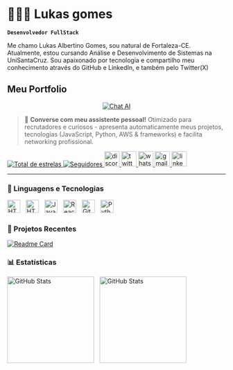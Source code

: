 # 🧑🏽‍💻 Lukas gomes

**`Desenvolvedor FullStack`**

Me chamo Lukas Albertino Gomes, sou natural de Fortaleza-CE.  Atualmente, estou cursando Análise e Desenvolvimento de Sistemas na UniSantaCruz. Sou apaixonado por tecnologia e compartilho meu conhecimento através do GitHub e LinkedIn, e também pelo Twitter(X)

## Meu Portfolio 

<div align="center">
    <a href="https://lukasdevjobs1.github.io/profile-chat/">
        <img src="https://img.shields.io/badge/💬_Clique Aqui para acessar meu Profile-0969da?style=for-the-badge&logo=robot&logoColor=white" alt="Chat AI" />
    </a>
</div>

> 🚀 **Converse com meu assistente pessoal!** Otimizado para recrutadores e curiosos - apresenta automaticamente meus projetos, tecnologias (JavaScript, Python, AWS & frameworks) e facilita networking profissional.  

<a href="https://github.com/lukasdevjobs1?tab=repositories&sort=stargazers">
    <img 
        alt="Total de estrelas" 
        title="Total de estrelas GitHub" 
        src="https://custom-icon-badges.demolab.com/github/stars/lukasdevjobs1?color=55960c&style=for-the-badge&labelColor=488207&logo=star&label=estrelas"
    />
</a>
<a href="https://github.com/lukasdevjobs1?tab=followers">
    <img 
        alt="Seguidores" 
        title="Me siga no GitHub" 
        src="https://custom-icon-badges.demolab.com/github/followers/lukasdevjobs1?color=236ad3&labelColor=1155ba&style=for-the-badge&logo=github&label=Seguidores&logoColor=white"
    />
</a>
     <a href="https://discord.com/users/lukas#4775">
        <img src="https://img.shields.io/static/v1?message=Discord&logo=discord&label=&color=7289DA&logoColor=white&labelColor=&style=for-the-badge" height="35" alt="discord logo" />
    </a>
    <a href="https://x.com/LukDev13">
        <img src="https://img.shields.io/static/v1?message=Twitter&logo=twitter&label=&color=1DA1F2&logoColor=white&labelColor=&style=for-the-badge" height="35" alt="twitter logo" />
    </a>
    <a href="https://wa.me/5585992570216">
        <img src="https://img.shields.io/static/v1?message=Whatsapp&logo=whatsapp&label=&color=25D366&logoColor=white&labelColor=&style=for-the-badge" height="35" alt="whatsapp logo" />
    </a>
    <a href="https://mail.google.com/mail/?view=cm&fs=1&to=luk.devjobs@gmail.com" target="_blank">
        <img src="https://img.shields.io/static/v1?message=Gmail&logo=gmail&label=&color=D14836&logoColor=white&labelColor=&style=for-the-badge" height="35" alt="gmail logo" />
    </a>
    <a href="https://www.linkedin.com/in/lukas-gomes-4470a2269/">
        <img src="https://img.shields.io/static/v1?message=LinkedIn&logo=linkedin&label=&color=0077B5&logoColor=white&labelColor=&style=for-the-badge" height="35" alt="linkedin logo" />
    </a>

---

### 🤖 Linguagens e Tecnologias



<img 
    align="left" 
    alt="HTML"
    title="HTML" 
    width="30px" 
    style="padding-right: 10px;"
    src="https://cdn.jsdelivr.net/gh/devicons/devicon@latest/icons/amazonwebservices/amazonwebservices-original-wordmark.svg" />

<img 
    align="left" 
    alt="HTML"
    title="HTML" 
    width="30px" 
    style="padding-right: 10px;" 
    src="https://cdn.jsdelivr.net/gh/devicons/devicon@latest/icons/html5/html5-original.svg" 
/>

<img 
    align="left" 
    alt="JavaScript" 
    title="JavaScript"
    width="30px" 
    style="padding-right: 10px;" 
    src="https://cdn.jsdelivr.net/gh/devicons/devicon@latest/icons/javascript/javascript-original.svg" 
/>

<img 
    align="left" 
    alt="React"
    title="React" 
    width="30px" 
    style="padding-right: 10px;" 
    src="https://cdn.jsdelivr.net/gh/devicons/devicon@latest/icons/react/react-original.svg" 
/>

<img 
    align="left" 
    alt="Git" 
    title="Git"
    width="30px" 
    style="padding-right: 10px;" 
    src="https://cdn.jsdelivr.net/gh/devicons/devicon@latest/icons/git/git-original.svg" 
/>
<img 
    align="left" 
    alt="Python" 
    title="Python"
    width="30px" 
    style="padding-right: 10px;" 
    src="https://cdn.jsdelivr.net/gh/devicons/devicon@latest/icons/python/python-original.svg" 
/>

<br/>
<br/>

### 🚀 Projetos Recentes

[![Readme Card](https://github-readme-stats.vercel.app/api/pin/?username=lukasdevjobs1&repo=Git_projects&theme=tokyonight)](https://github.com/lukasdevjobs1/Git_projects)

### 📊 Estatísticas

<p>
  <img 
    align="left" 
    alt="GitHub Stats" 
    height="200" 
    style="padding-right: 10px;" 
    src="https://github-readme-stats.vercel.app/api?username=lukasdevjobs1&show_icons=true&theme=tokyonight&include_all_commits=true&locale=pt-br" 
  />

<img 
      align="left" 
      alt="GitHub Stats" 
      height="200" 
      src="https://github-readme-stats.vercel.app/api/top-langs/?username=lukasdevjobs1&theme=tokyonight&layout=compact&custom_title=Tecnologias&langs_count=9" 
  />

</p>
